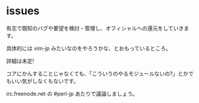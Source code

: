 issues
======

有志で既知のバグや要望を検討・管理し、オフィシャルへの還元をしていきます。

具体的には vim-jp みたいなのをやろうかな、とおもっているところ。

詳細は未定!

コアにかんすることじゃなくても、「こういうのやるモジュールないの?」とかでもいい気がしなくもないです。

irc.freenode.net の #perl-jp あたりで議論しましょう。
